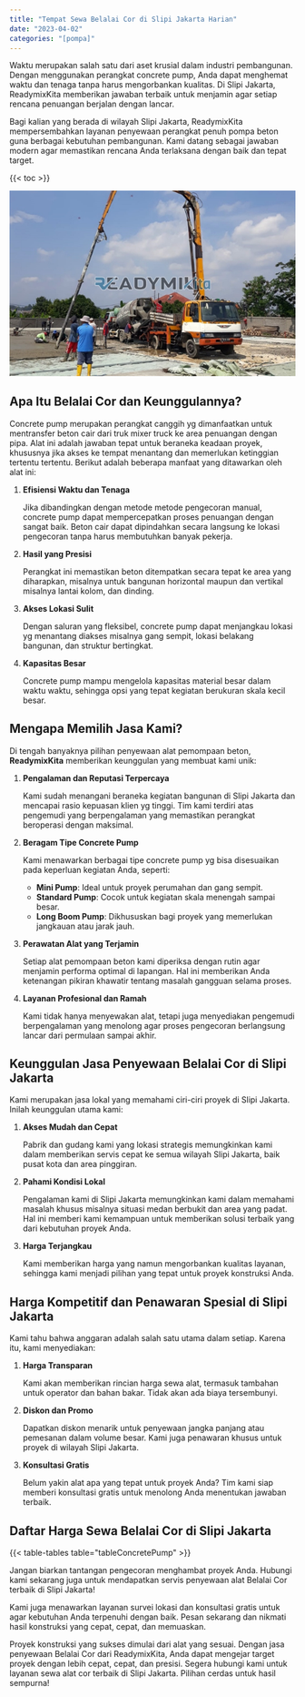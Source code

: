 ```yaml
---
title: "Tempat Sewa Belalai Cor di Slipi Jakarta Harian"
date: "2023-04-02"
categories: "[pompa]"
---
```


Waktu merupakan salah satu dari aset krusial dalam industri pembangunan. Dengan menggunakan perangkat concrete pump, Anda dapat menghemat waktu dan tenaga tanpa harus mengorbankan kualitas. Di Slipi Jakarta, ReadymixKita memberikan jawaban terbaik untuk menjamin agar setiap rencana penuangan berjalan dengan lancar.

Bagi kalian yang berada di wilayah Slipi Jakarta, ReadymixKita mempersembahkan layanan penyewaan perangkat penuh pompa beton guna berbagai kebutuhan pembangunan. Kami datang sebagai jawaban modern agar memastikan rencana Anda terlaksana dengan baik dan tepat target.

{{< toc >}}

![Tempat Sewa Belalai Cor di Slipi Jakarta Harian](/images/pompa/sewa-pompa-10.jpg)

## Apa Itu Belalai Cor dan Keunggulannya?

Concrete pump merupakan perangkat canggih yg dimanfaatkan untuk mentransfer beton cair dari truk mixer truck ke area penuangan dengan pipa. Alat ini adalah jawaban tepat untuk beraneka keadaan proyek, khususnya jika akses ke tempat menantang dan memerlukan ketinggian tertentu tertentu. Berikut adalah beberapa manfaat yang ditawarkan oleh alat ini:

1. **Efisiensi Waktu dan Tenaga**

   Jika dibandingkan dengan metode metode pengecoran manual, concrete pump dapat mempercepatkan proses penuangan dengan sangat baik. Beton cair dapat dipindahkan secara langsung ke lokasi pengecoran tanpa harus membutuhkan banyak pekerja.

2. **Hasil yang Presisi**

   Perangkat ini memastikan beton ditempatkan secara tepat ke area yang diharapkan, misalnya untuk bangunan horizontal maupun dan vertikal misalnya lantai kolom, dan dinding.

3. **Akses Lokasi Sulit**

   Dengan saluran yang fleksibel, concrete pump dapat menjangkau lokasi yg menantang diakses misalnya gang sempit, lokasi belakang bangunan, dan struktur bertingkat.

4. **Kapasitas Besar**

   Concrete pump mampu mengelola kapasitas material besar dalam waktu waktu, sehingga opsi yang tepat kegiatan berukuran skala kecil besar.

## Mengapa Memilih Jasa Kami?

Di tengah banyaknya pilihan penyewaan alat pemompaan beton, **ReadymixKita** memberikan keunggulan yang membuat kami unik:

1. **Pengalaman dan Reputasi Terpercaya**

   Kami sudah menangani beraneka kegiatan bangunan di Slipi Jakarta dan mencapai rasio kepuasan klien yg tinggi. Tim kami terdiri atas pengemudi yang berpengalaman yang memastikan perangkat beroperasi dengan maksimal.

2. **Beragam Tipe Concrete Pump**

   Kami menawarkan berbagai tipe concrete pump yg bisa disesuaikan pada keperluan kegiatan Anda, seperti:
   - **Mini Pump**: Ideal untuk proyek perumahan dan gang sempit.
   - **Standard Pump**: Cocok untuk kegiatan skala menengah sampai besar.
   - **Long Boom Pump**: Dikhususkan bagi proyek yang memerlukan jangkauan atau jarak jauh.

3. **Perawatan Alat yang Terjamin**

   Setiap alat pemompaan beton kami diperiksa dengan rutin agar menjamin performa optimal di lapangan. Hal ini memberikan Anda ketenangan pikiran khawatir tentang masalah gangguan selama proses.

4. **Layanan Profesional dan Ramah**

   Kami tidak hanya menyewakan alat, tetapi juga menyediakan pengemudi berpengalaman yang menolong agar proses pengecoran berlangsung lancar dari permulaan sampai akhir.

## Keunggulan Jasa Penyewaan Belalai Cor di Slipi Jakarta

Kami merupakan jasa lokal yang memahami ciri-ciri proyek di Slipi Jakarta. Inilah keunggulan utama kami:

1. **Akses Mudah dan Cepat**

   Pabrik dan gudang kami yang lokasi strategis memungkinkan kami dalam memberikan servis cepat ke semua wilayah Slipi Jakarta, baik pusat kota dan area pinggiran.

2. **Pahami Kondisi Lokal**

   Pengalaman kami di Slipi Jakarta memungkinkan kami dalam memahami masalah khusus misalnya situasi medan berbukit dan area yang padat. Hal ini memberi kami kemampuan untuk memberikan solusi terbaik yang dari kebutuhan proyek Anda.

3. **Harga Terjangkau**

   Kami memberikan harga yang namun mengorbankan kualitas layanan, sehingga kami menjadi pilihan yang tepat untuk proyek konstruksi Anda.

## Harga Kompetitif dan Penawaran Spesial di Slipi Jakarta

Kami tahu bahwa anggaran adalah salah satu utama dalam setiap. Karena itu, kami menyediakan:

1. **Harga Transparan**

   Kami akan memberikan rincian harga sewa alat, termasuk tambahan untuk operator dan bahan bakar. Tidak akan ada biaya tersembunyi.

2. **Diskon dan Promo**

   Dapatkan diskon menarik untuk penyewaan jangka panjang atau pemesanan dalam volume besar. Kami juga penawaran khusus untuk proyek di wilayah Slipi Jakarta.

3. **Konsultasi Gratis**

   Belum yakin alat apa yang tepat untuk proyek Anda? Tim kami siap memberi konsultasi gratis untuk menolong Anda menentukan jawaban terbaik.

## Daftar Harga Sewa Belalai Cor di Slipi Jakarta

{{< table-tables table="tableConcretePump" >}}

Jangan biarkan tantangan pengecoran menghambat proyek Anda. Hubungi kami sekarang juga untuk mendapatkan servis penyewaan alat Belalai Cor terbaik di Slipi Jakarta!

Kami juga menawarkan layanan survei lokasi dan konsultasi gratis untuk agar kebutuhan Anda terpenuhi dengan baik. Pesan sekarang dan nikmati hasil konstruksi yang cepat, cepat, dan memuaskan.

Proyek konstruksi yang sukses dimulai dari alat yang sesuai. Dengan jasa penyewaan Belalai Cor dari ReadymixKita, Anda dapat mengejar target proyek dengan lebih cepat, cepat, dan presisi. Segera hubungi kami untuk layanan sewa alat cor terbaik di Slipi Jakarta. Pilihan cerdas untuk hasil sempurna!